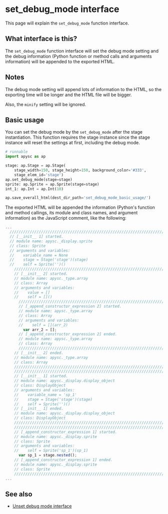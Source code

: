 # set_debug_mode interface

This page will explain the `set_debug_mode` function interface.

## What interface is this?

The `set_debug_mode` function interface will set the debug mode setting and the debug information (Python function or method calls and arguments information) will be appended to the exported HTML.

## Notes

The debug mode setting will append lots of information to the HTML, so the exporting time will be longer and the HTML file will be bigger.

Also, the `minify` setting will be ignored.

## Basic usage

You can set the debug mode by the `set_debug_mode` after the stage instantiation. This function requires the stage instance since the stage instance will reset the settings at first, including the debug mode.

```py
# runnable
import apysc as ap

stage: ap.Stage = ap.Stage(
    stage_width=150, stage_height=150, background_color='#333',
    stage_elem_id='stage')
ap.set_debug_mode(stage=stage)
sprite: ap.Sprite = ap.Sprite(stage=stage)
int_1: ap.Int = ap.Int(10)

ap.save_overall_html(dest_dir_path='set_debug_mode_basic_usage/')
```

The exported HTML will be appended the information (Python's function and method callings, its module and class names, and argument information) as the JavaScript comment, like the following:

```js
...
  //////////////////////////////////////////////////////////////////////
  // [__init__ 1] started.
  // module name: apysc._display.sprite
  // class: Sprite
  // arguments and variables:
  //    variable_name = None
  //    stage = Stage('stage')(stage)
  //    self = Sprite('')()
    //////////////////////////////////////////////////////////////////////
    // [__init__ 2] started.
    // module name: apysc._type.array
    // class: Array
    // arguments and variables:
    //    value = []
    //    self = []()
      //////////////////////////////////////////////////////////////////////
      // [_append_constructor_expression 2] started.
      // module name: apysc._type.array
      // class: Array
      // arguments and variables:
      //    self = [](arr_2)
        var arr_2 = [];
      // [_append_constructor_expression 2] ended.
      // module name: apysc._type.array
      // class: Array
      //////////////////////////////////////////////////////////////////////
    // [__init__ 2] ended.
    // module name: apysc._type.array
    // class: Array
    //////////////////////////////////////////////////////////////////////
    //////////////////////////////////////////////////////////////////////
    // [__init__ 1] started.
    // module name: apysc._display.display_object
    // class: DisplayObject
    // arguments and variables:
    //    variable_name = 'sp_1'
    //    stage = Stage('stage')(stage)
    //    self = Sprite('')()
    // [__init__ 1] ended.
    // module name: apysc._display.display_object
    // class: DisplayObject
    //////////////////////////////////////////////////////////////////////
    //////////////////////////////////////////////////////////////////////
    // [_append_constructor_expression 1] started.
    // module name: apysc._display.sprite
    // class: Sprite
    // arguments and variables:
    //    self = Sprite('sp_1')(sp_1)
      var sp_1 = stage.nested();
    // [_append_constructor_expression 1] ended.
    // module name: apysc._display.sprite
    // class: Sprite
    //////////////////////////////////////////////////////////////////////
...
```

## See also

- [Unset debug mode interface](unset_debug_mode.md)

